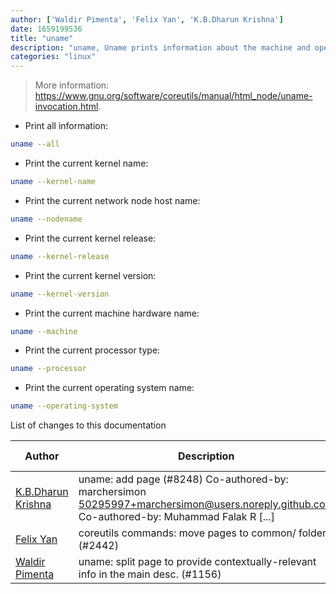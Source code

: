 ```yaml
---
author: ['Waldir Pimenta', 'Felix Yan', 'K.B.Dharun Krishna']
date: 1659199536
title: "uname"
description: "uname, Uname prints information about the machine and operating system it is run on."
categories: "linux"
---
```

> More information: <https://www.gnu.org/software/coreutils/manual/html_node/uname-invocation.html>.

- Print all information:

```bash
uname --all
```

- Print the current kernel name:

```bash
uname --kernel-name
```

- Print the current network node host name:

```bash
uname --nodename
```

- Print the current kernel release:

```bash
uname --kernel-release
```

- Print the current kernel version:

```bash
uname --kernel-version
```

- Print the current machine hardware name:

```bash
uname --machine
```

- Print the current processor type:

```bash
uname --processor
```

- Print the current operating system name:

```bash
uname --operating-system
```
List of changes to this documentation


Author | Description | ISO 8601 Date | GitHub link
------|-----|-----|-----
[K.B.Dharun Krishna](mailto:kbdharunkrishna@gmail.com) | uname: add page (#8248) Co-authored-by: marchersimon <50295997+marchersimon@users.noreply.github.com> Co-authored-by: Muhammad Falak R [...] | 2022-07-30T18:45:36 | [5b674f531766](https://github.com/tldr-pages/tldr/commit/5b674f5317668a2704ef05d99571281a5a3ed9c8)
[Felix Yan](mailto:felixonmars@archlinux.org) | coreutils commands: move pages to common/ folder (#2442) | 2018-10-16T19:29:50 | [72b4f22ff97b](https://github.com/tldr-pages/tldr/commit/72b4f22ff97b1890344f2af870ad3d1c89a3f0b5)
[Waldir Pimenta](mailto:waldyrious@gmail.com) | uname: split page to provide contextually-relevant info in the main desc. (#1156) | 2016-11-19T18:41:17 | [cb277137b63a](https://github.com/tldr-pages/tldr/commit/cb277137b63aed1c4da6226be99f1e58905b8c08)

